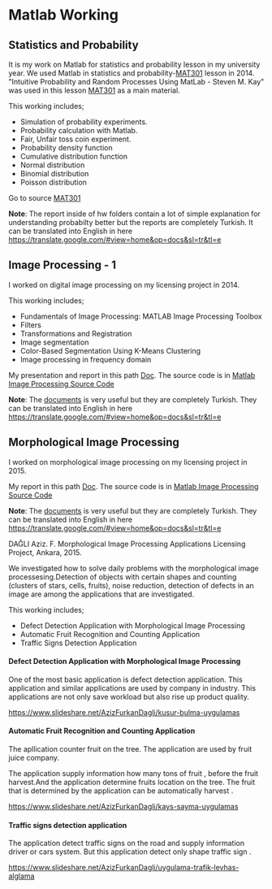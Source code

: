 # Matlab Working 

## Statistics and Probability

It is my work on Matlab for statistics and probability lesson in my university year. We used Matlab in statistics and probability-[MAT301](./MAT301) lesson in 2014. "Intuitive Probability and Random Processes Using MatLab - Steven M. Kay" was used in this lesson [MAT301](./MAT301) as a main material. 

This working includes;

- Simulation of probability experiments.
- Probability calculation with Matlab.
- Fair, Unfair toss coin experiment.
- Probability density function
- Cumulative distribution function
- Normal distribution
- Binomial distribution
- Poisson distribution



Go to source [MAT301](./MAT301)

**Note**: The report inside of hw folders contain a lot of simple explanation for understanding probabilty better but the reports are completely Turkish. It can be translated into English in here https://translate.google.com/#view=home&op=docs&sl=tr&tl=e



## Image Processing - 1

I worked on digital image processing on my licensing project in 2014.

This working includes;

- Fundamentals of Image Processing: MATLAB Image Processing Toolbox 
- Filters
- Transformations and Registration
- Image segmentation
- Color-Based Segmentation Using K-Means Clustering
- Image processing in frequency domain

My presentation and report in this path [Doc](./ImageProcessing-1/Doc). The source code is in [Matlab Image Processing Source Code](./ImageProcessing-1/matlab_workspace)



**Note**: The [documents](./ImageProcessing-1/Doc) is very useful but they are completely Turkish. They can be translated into English in here https://translate.google.com/#view=home&op=docs&sl=tr&tl=e



## Morphological Image Processing

I worked on morphological image processing on my licensing project in 2015. 

My report in this path [Doc](./ImageProcessing-2/Doc). The source code is in [Matlab Image Processing Source Code](./ImageProcessing-2/SourceCode)



**Note**: The [documents](./ImageProcessing-2/Doc) is very useful but they are completely Turkish. They can be translated into English in here https://translate.google.com/#view=home&op=docs&sl=tr&tl=e

DAĞLI Aziz. F. Morphological Image Processing Applications Licensing Project, Ankara, 2015.

We investigated how to solve daily problems with the morphological image processesing.Detection of objects with certain shapes and counting (clusters of stars, cells, fruits), noise reduction, detection of defects in an image are among the applications that are investigated.



This working includes;

- Defect Detection Application with Morphological Image Processing
- Automatic Fruit Recognition and Counting Application
- Traffic Signs Detection Application



#### Defect Detection Application with Morphological Image Processing

One of the most basic application is defect detection application. This application and similar applications are used by company in industry. This applications are not only save workload but also rise up product quality.

https://www.slideshare.net/AzizFurkanDagli/kusur-bulma-uygulamas



#### Automatic Fruit Recognition and Counting Application

The apllication counter fruit on the tree. The application are used by fruit juice company.

The application supply information how many tons of fruit , before the fruit harvest.And the application determine fruits location on the tree. The fruit that is determined by the application can be automatically harvest .

https://www.slideshare.net/AzizFurkanDagli/kays-sayma-uygulamas



#### Traffic signs detection application

The application detect traffic signs on the road and supply information driver or cars system. But this application detect only shape traffic sign .

https://www.slideshare.net/AzizFurkanDagli/uygulama-trafik-levhas-alglama